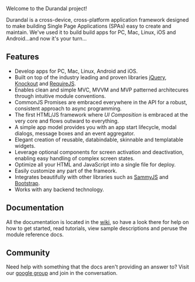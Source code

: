 Welcome to the Durandal project!

Durandal is a cross-device, cross-platform application framework designed to make building Single Page Applications (SPAs) easy to create and maintain. We've used it to build build apps for PC, Mac, Linux, iOS and Android...and now it's your turn...

## Features

* Develop apps for PC, Mac, Linux, Android and iOS.
* Built on top of the industry leading and proven libraries [jQuery](http://jquery.com/), [Knockout](http://knockoutjs.com/) and [RequireJS](http://requirejs.org/).
* Enables clean and simple MVC, MVVM and MVP patterned architecures through intuitive module conventions.
* CommonJS Promises are embraced everywhere in the API for a robust, consistent  approach to async programming.
* The first HTML/JS framework where *UI Composition* is embraced at the very core and flows outward to everything.
* A simple app model provides you with an app start lifecycle, modal dialogs, message boxes and an event aggregator.
* Elegant creation of reusable, databindable, skinnable and templatable widgets.
* Leverage optional components for screen activation and deactivation, enabling easy handling of complex screen states.
* Optimize all your HTML and JavaScript into a single file for deploy.
* Easily customize any part of the frameork.
* Integrates beautifully with other libraries such as [SammyJS](http://sammyjs.org/) and [Bootstrap](http://twitter.github.com/bootstrap/).
* Works with any backend technology.

## Documentation

All the documentation is located in the [wiki](https://github.com/EisenbergEffect/Durandal/wiki), so have a look there for help on how to get started, read tutorials, view sample descriptions and peruse the module reference docs.

## Community
Need help with something that the docs aren't providing an answer to? 
Visit our [google group](https://groups.google.com/forum/?fromgroups#!forum/durandaljs) and join in the conversation. 
